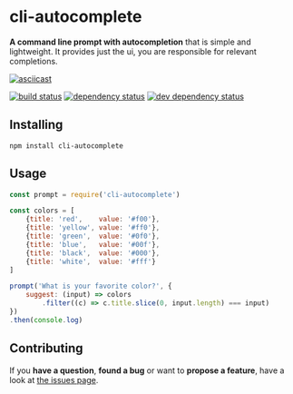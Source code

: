 # cli-autocomplete

**A command line prompt with autocompletion** that is simple and lightweight. It provides just the ui, you are responsible for relevant completions.

[![asciicast](https://asciinema.org/a/39918.png)](https://asciinema.org/a/39918)

[![build status](https://img.shields.io/travis/derhuerst/cli-autocomplete.svg)](https://travis-ci.org/derhuerst/cli-autocomplete)
[![dependency status](https://img.shields.io/david/derhuerst/cli-autocomplete.svg)](https://david-dm.org/derhuerst/cli-autocomplete#info=dependencies)
[![dev dependency status](https://img.shields.io/david/dev/derhuerst/cli-autocomplete.svg)](https://david-dm.org/derhuerst/cli-autocomplete#info=devDependencies)


## Installing

```
npm install cli-autocomplete
```


## Usage

```js
const prompt = require('cli-autocomplete')

const colors = [
	{title: 'red',    value: '#f00'},
	{title: 'yellow', value: '#ff0'},
	{title: 'green',  value: '#0f0'},
	{title: 'blue',   value: '#00f'},
	{title: 'black',  value: '#000'},
	{title: 'white',  value: '#fff'}
]

prompt('What is your favorite color?', {
	suggest: (input) => colors
		.filter((c) => c.title.slice(0, input.length) === input)
})
.then(console.log)
```



## Contributing

If you **have a question**, **found a bug** or want to **propose a feature**, have a look at [the issues page](https://github.com/derhuerst/cli-autocomplete/issues).
